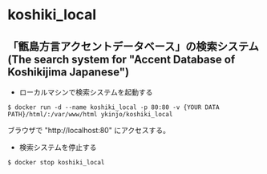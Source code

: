 # koshiki_local

## 「甑島方言アクセントデータベース」の検索システム (The search system for "Accent Database of Koshikijima Japanese")


- ローカルマシンで検索システムを起動する

`
$ docker run -d --name koshiki_local -p 80:80 -v {YOUR DATA PATH}/html/:/var/www/html ykinjo/koshiki_local
`

ブラウザで "http://localhost:80" にアクセスする。

- 検索システムを停止する

`
$ docker stop koshiki_local 
`
